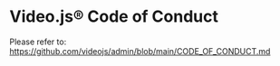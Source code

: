 # Video.js® Code of Conduct

Please refer to: <https://github.com/videojs/admin/blob/main/CODE_OF_CONDUCT.md>
